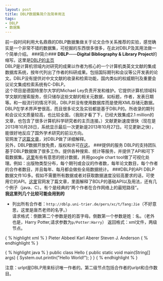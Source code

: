 ```yaml
---
layout: post
title: DBLP数据集简介及简单用法
tags:
- DBLP
- 数据集
---
```


前一段时间利用大名鼎鼎的DBLP数据集做关于论文合作关系推荐的实验，感觉确实是一个非常不错的数据集，可挖掘的东西很多很多，在此对DBLP及其用法做一个简单介绍。
###简介###
**DBLP**——**Digital Bibliography & Library Project**的缩写。这里是[DBLP的主页](http://www.informatik.uni-trier.de/~ley/db/)   
DBLP是计算机领域内对研究的成果以作者为核心的一个计算机类英文文献的集成数据库系统，按年代列出了作者的科研成果。包括国际期刊和会议等公开发表的论文。DBLP没有提供对中文文献的收录和检索功能，国内类似的权威期刊及重要会议论文集成检索系统有C-DBLP。   
这个项目是德国特里尔大学的Michael Ley负责开发和维护。它提供计算机领域科学文献的搜索服务，但只储存这些文献的相关元数据，如标题，作者，发表日期等。和一般流行的情况不同，DBLP并没有使用数据库而是使用XML存储元数据。   
DBLP在学术界声誉很高，而且很多论文及实验都是基于DBLP的。所收录的期刊和会议论文质量较高，也比较全面。（我刚才看了下，已经大致集成2.1 million的文章，也包含了很多计算机科学研究者的主页连接。）文献更新速度很快（现在是2013年10月28日，系统显示最后一次更新是2013年10月27日。可见更新之快），能很好地反应了国外学术研究的前沿方向。   
官网发了[这篇文章](http://dblp.uni-trier.de/xml/docu/dblpxml.pdf)，对DBLP做了详细解释。   
另外，DBLP数据开放免费，版权和许可[在这](http://www.informatik.uni-trier.de/~ley/db/copyright.html)。 
###提供的服务 
DBLP的支持团队基于DBLP数据做了很多工作。提供各种搜索、统计等服务，并提供了API和可下载数据集。[这里](http://dblps.uni-trier.de/~mwagner/statistics/)有些有意思的统计数据，并用google chart tool做了可视化处理。例如：出版物类型分布，每个期刊或会议的作者数，每年论文数目，每个作者的合作者数目，并且每年、每月都会做些全局数据统计。
###DBLP的API 
DBLP数据文件1G多。假如不需要所有数据或者对获取数据速度没较高要求的话，可使用它的API。[这里](http://dblp.uni-trier.de/xml/docu/dblpxmlreq.pdf)官网发了篇文章，里面解释了BDLP的基础API以及用法，还有几个例子（java、C）。有个是经典的“两个作者在合作网络上的最短路径”。   
**我这里列几个比较可能会用到的**   

- 列出所有合作者：`http://dblp.uni-trier.de/pers/xc/t/Tang:Jie`（不好意思，这里是唐杰老师的名字。）    
请求格式：倒数第二个参数是姓的首字母。倒数第一个参数是姓：名。（老外也是，Harry Potter,请求参数为`p/Potter:Harry`）
返回格式：xml文件，两级节点。

{ % highlight xml % }
<coauthors author="Jie Tang" urlpt="t/Tang:Jie">
	<author urlpt="a/Abbeel:Pieter" count="4">Pieter Abbeel</author>
	<author urlpt="a/Aberer:Karl" count="1">Karl Aberer</author>
	<author urlpt="a/Anderson:Steven_J=" count="1">Steven J. Anderson</author>
{ % endhighlight % }

{ % highlight java % }
public class Hello {
	public static void main(String[] args) {
		System.out.println("Hello World!");
	}
}
{ % endhighlight % }

注意：urlpt是DBLP用来标识唯一作者的。第二级节点包括合作者的urlpt和合作数目。